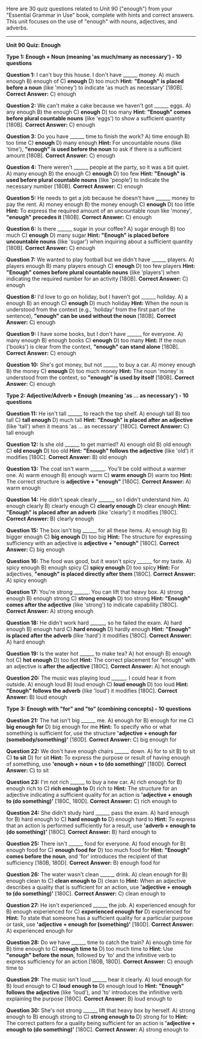 Here are 30 quiz questions related to Unit 90 ("enough") from your "Essential Grammar in Use" book, complete with hints and correct answers. This unit focuses on the use of "enough" with nouns, adjectives, and adverbs.

---

**Unit 90 Quiz: Enough**

**Type 1: Enough + Noun (meaning 'as much/many as necessary') - 10 questions**

**Question 1:** I can't buy this house. I don't have ______ money.
A) much enough
B) enough of
C) **enough**
D) too much
**Hint:** **"Enough" is placed before a noun** (like 'money') to indicate 'as much as necessary' [180B].
****Correct Answer:**** C) enough

**Question 2:** We can't make a cake because we haven't got ______ eggs.
A) any enough
B) the enough
C) **enough**
D) too many
**Hint:** **"Enough" comes before plural countable nouns** (like 'eggs') to show a sufficient quantity [180B].
****Correct Answer:**** C) enough

**Question 3:** Do you have ______ time to finish the work?
A) time enough
B) too time
C) **enough**
D) many enough
**Hint:** For uncountable nouns (like 'time'), **"enough" is used before the noun** to ask if there is a sufficient amount [180B].
****Correct Answer:**** C) enough

**Question 4:** There weren't ______ people at the party, so it was a bit quiet.
A) many enough
B) the enough
C) **enough**
D) too few
**Hint:** **"Enough" is used before plural countable nouns** (like 'people') to indicate the necessary number [180B].
****Correct Answer:**** C) enough

**Question 5:** He needs to get a job because he doesn't have ______ money to pay the rent.
A) money enough
B) the money enough
C) **enough**
D) too little
**Hint:** To express the required amount of an uncountable noun like 'money', **"enough" precedes it** [180B].
****Correct Answer:**** C) enough

**Question 6:** Is there ______ sugar in your coffee?
A) sugar enough
B) too much
C) **enough**
D) many sugar
**Hint:** **"Enough" is placed before uncountable nouns** (like 'sugar') when inquiring about a sufficient quantity [180B].
****Correct Answer:**** C) enough

**Question 7:** We wanted to play football but we didn't have ______ players.
A) players enough
B) many players enough
C) **enough**
D) too few players
**Hint:** **"Enough" comes before plural countable nouns** (like 'players') when indicating the required number for an activity [180B].
****Correct Answer:**** C) enough

**Question 8:** I'd love to go on holiday, but I haven't got ______ holiday.
A) a enough
B) an enough
C) **enough**
D) much holiday
**Hint:** When the noun is understood from the context (e.g., 'holiday' from the first part of the sentence), **"enough" can be used without the noun** [180B].
****Correct Answer:**** C) enough

**Question 9:** I have some books, but I don't have ______ for everyone.
A) many enough
B) enough books
C) **enough**
D) too many
**Hint:** If the noun ('books') is clear from the context, **"enough" can stand alone** [180B].
****Correct Answer:**** C) enough

**Question 10:** She's got money, but not ______ to buy a car.
A) money enough
B) the money
C) **enough**
D) too much money
**Hint:** The noun 'money' is understood from the context, so **"enough" is used by itself** [180B].
****Correct Answer:**** C) enough

**Type 2: Adjective/Adverb + Enough (meaning 'as ... as necessary') - 10 questions**

**Question 11:** He isn't tall ______ to reach the top shelf.
A) enough tall
B) too tall
C) **tall enough**
D) much tall
**Hint:** **"Enough" is placed after an adjective** (like 'tall') when it means 'as ... as necessary' [180C].
****Correct Answer:**** C) tall enough

**Question 12:** Is she old ______ to get married?
A) enough old
B) old enough
C) **old enough**
D) too old
**Hint:** **"Enough" follows the adjective** (like 'old') it modifies [180C].
****Correct Answer:**** B) old enough

**Question 13:** The coat isn't warm ______. You'll be cold without a warmer one.
A) warm enough
B) enough warm
C) **warm enough**
D) warm too
**Hint:** The correct structure is **adjective + "enough"** [180C].
****Correct Answer:**** A) warm enough

**Question 14:** He didn't speak clearly ______, so I didn't understand him.
A) enough clearly
B) clearly enough
C) **clearly enough**
D) clear enough
**Hint:** **"Enough" is placed after an adverb** (like 'clearly') it modifies [180C].
****Correct Answer:**** B) clearly enough

**Question 15:** The box isn't big ______ for all these items.
A) enough big
B) bigger enough
C) **big enough**
D) too big
**Hint:** The structure for expressing sufficiency with an adjective is **adjective + "enough"** [180C].
****Correct Answer:**** C) big enough

**Question 16:** The food was good, but it wasn't spicy ______ for my taste.
A) spicy enough
B) enough spicy
C) **spicy enough**
D) too spicy
**Hint:** For adjectives, **"enough" is placed directly after them** [180C].
****Correct Answer:**** A) spicy enough

**Question 17:** You're strong ______. You can lift that heavy box.
A) strong enough
B) enough strong
C) **strong enough**
D) too strong
**Hint:** **"Enough" comes after the adjective** (like 'strong') to indicate capability [180C].
****Correct Answer:**** A) strong enough

**Question 18:** He didn't work hard ______, so he failed the exam.
A) hard enough
B) enough hard
C) **hard enough**
D) hardly enough
**Hint:** **"Enough" is placed after the adverb** (like 'hard') it modifies [180C].
****Correct Answer:**** A) hard enough

**Question 19:** Is the water hot ______ to make tea?
A) hot enough
B) enough hot
C) **hot enough**
D) too hot
**Hint:** The correct placement for "enough" with an adjective is **after the adjective** [180C].
****Correct Answer:**** A) hot enough

**Question 20:** The music was playing loud ______. I could hear it from outside.
A) enough loud
B) loud enough
C) **loud enough**
D) too loud
**Hint:** **"Enough" follows the adverb** (like 'loud') it modifies [180C].
****Correct Answer:**** B) loud enough

**Type 3: Enough with "for" and "to" (combining concepts) - 10 questions**

**Question 21:** The hat isn't big ______ me.
A) enough for
B) enough for me
C) **big enough for**
D) big enough for me
**Hint:** To specify who or what something is sufficient for, use the structure **'adjective + enough for (somebody/something)'** [180D].
****Correct Answer:**** C) big enough for

**Question 22:** We don't have enough chairs ______ down.
A) for to sit
B) to sit
C) **to sit**
D) for sit
**Hint:** To express the purpose or result of having enough of something, use **'enough + noun + to (do something)'** [180D].
****Correct Answer:**** C) to sit

**Question 23:** I'm not rich ______ to buy a new car.
A) rich enough for
B) enough rich to
C) **rich enough to**
D) rich to
**Hint:** The structure for an adjective indicating a sufficient quality for an action is **'adjective + enough to (do something)'** [180C, 180D].
****Correct Answer:**** C) rich enough to

**Question 24:** She didn't study hard ______ pass the exam.
A) hard enough for
B) hard enough to
C) **hard enough to**
D) enough hard to
**Hint:** To express that an action is performed sufficiently for a result, use **'adverb + enough to (do something)'** [180C].
****Correct Answer:**** B) hard enough to

**Question 25:** There isn't ______ food for everyone.
A) food enough for
B) enough food for
C) **enough food for**
D) too much food for
**Hint:** **"Enough" comes before the noun**, and 'for' introduces the recipient of that sufficiency [180B, 180D].
****Correct Answer:**** B) enough food for

**Question 26:** The water wasn't clean ______ drink.
A) clean enough for
B) enough clean to
C) **clean enough to**
D) clean to
**Hint:** When an adjective describes a quality that is sufficient for an action, use **'adjective + enough to (do something)'** [180C].
****Correct Answer:**** C) clean enough to

**Question 27:** He isn't experienced ______ the job.
A) experienced enough for
B) enough experienced for
C) **experienced enough for**
D) experienced for
**Hint:** To state that someone has a sufficient quality for a particular purpose or task, use **'adjective + enough for (something)'** [180D].
****Correct Answer:**** A) experienced enough for

**Question 28:** Do we have ______ time to catch the train?
A) enough time for
B) time enough to
C) **enough time to**
D) too much time to
**Hint:** Use **"enough" before the noun**, followed by 'to' and the infinitive verb to express sufficiency for an action [180B, 180D].
****Correct Answer:**** C) enough time to

**Question 29:** The music isn't loud ______ hear it clearly.
A) loud enough for
B) loud enough to
C) **loud enough to**
D) enough loud to
**Hint:** **"Enough" follows the adjective** (like 'loud'), and 'to' introduces the infinitive verb explaining the purpose [180C].
****Correct Answer:**** B) loud enough to

**Question 30:** She's not strong ______ lift that heavy box by herself.
A) strong enough to
B) enough strong to
C) **strong enough to**
D) strong for to
**Hint:** The correct pattern for a quality being sufficient for an action is **'adjective + enough to (do something)'** [180C].
****Correct Answer:**** A) strong enough to